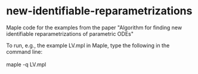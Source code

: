 # new-identifiable-reparametrizations
Maple code for the examples from the paper "Algorithm for finding new identifiable reparametrizations of parametric ODEs"<br>

To run, e.g., the example LV.mpl in Maple, type the following in the command line:<br><br>
maple -q LV.mpl
